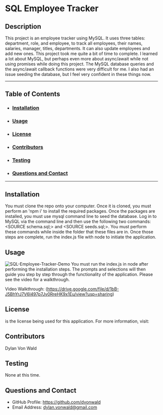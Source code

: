 # SQL Employee Tracker

## Description
This project is an employee tracker using MySQL. It uses three tables: department, role, and employee, to track all employees, their names, salaries, manager, titles, departments. It can also update employees and add new ones. This project took me quite a bit of time to complete.  I learned a lot about MySQL, but perhaps even more about async/await while not using promises while doing this project. The MySQL database queries and the async/await callback functions were very difficult for me. I also had an issue seeding the database, but I feel very confident in these things now.

---

## Table of Contents

- ### [Installation](#installation)

- ### [Usage](#usage)

- ### [License](#license)

- ### [Contributors](#contributions)

- ### [Testing](#testing)

- ### [Questions and Contact](#questions-and-contact)

---

## Installation

You must clone the repo onto your computer. Once it is cloned, you must perform an 'npm i' to install the required packages. Once the packages are installed, you must use mysql command line to seed the database. Log in to MySQL via the command line and then use the following two commands: <SOURCE schema.sql;> and <SOURCE seeds.sql;>.  You must perform these commands while inside the folder that these files are in. Once those steps are complete, run the index.js file with node to initiate the application.

## Usage
![SQL-Employee-Tracker-Demo](https://github.com/dvonwald/Mod12-SQLEmployeeTrackerDVW/blob/main/SQL%20Employee%20Tracker.gif?raw=true)
You must run the index.js in node after performing the installation steps. The prompts and selections will then guide you step by step through the functionality of the application. Please see the video for a walkthrough.

Video Walkthrough: (https://drive.google.com/file/d/1bB-J5BhYrJ7V6I497p7Jv0RreHK9x1Eu/view?usp=sharing)

## License

 is the license being used for this application.
For more information, visit: 

## Contributors

Dylan Von Wald

## Testing

None at this time.

## Questions and Contact

- GitHub Profile: https://github.com/dvonwald
- Email Address: dylan.vonwald@gmail.com
